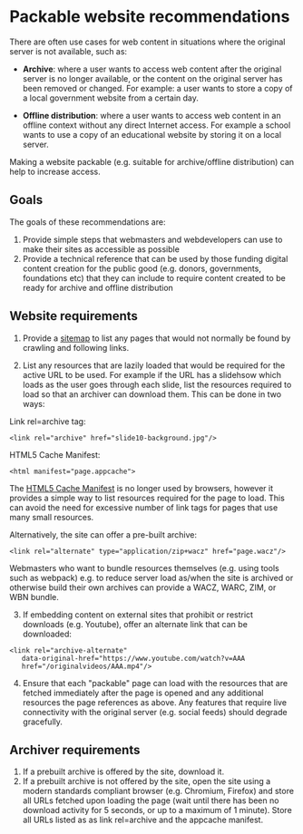 # Packable website recommendations

There are often use cases for web content in situations where the original server is not available, such as:

* **Archive**: where a user wants to access web content after the original server 
is no longer available, or the content on the original server has been removed or changed. For example: a user wants to store a copy of a local government website
from a certain day.

* **Offline distribution**: where a user wants to access web content in an offline
context without any direct Internet access. For example a school wants to use a 
copy of an educational website by storing it on a local server.

Making a website packable (e.g. suitable for archive/offline distribution) 
can help to increase access.

## Goals

The goals of these recommendations are:

1. Provide simple steps that webmasters and webdevelopers can use to make their 
sites as accessible as possible
1. Provide a technical reference that can be used by those funding digital content
creation for the public good (e.g. donors, governments, foundations etc) that
they can include to require content created to be ready for archive and offline
distribution


## Website requirements

1. Provide a [sitemap](https://www.sitemaps.org/) to list any pages that would not normally be found by crawling and following links.

2. List any resources that are lazily loaded that would be required for the active URL to be used. For example if the URL has a slidehsow which loads as the user
goes through each slide, list the resources required to load so that an archiver
can download them. This can be done in two ways:

Link rel=archive tag:
```
<link rel="archive" href="slide10-background.jpg"/>
```

HTML5 Cache Manifest:

```
<html manifest="page.appcache">
```
The [HTML5 Cache Manifest](https://en.wikipedia.org/wiki/Cache_manifest_in_HTML5) is no longer used by browsers, however it provides a 
simple way to list resources required for the page to load. This can avoid the 
need for excessive number of link tags for pages that use many small resources.

Alternatively, the site can offer a pre-built archive:

```
<link rel="alternate" type="application/zip+wacz" href="page.wacz"/>
```
Webmasters who want to bundle resources themselves (e.g. using tools such as
webpack) e.g. to reduce server load as/when the site is archived or otherwise
build their own archives can provide a WACZ, WARC, ZIM, or WBN bundle.

3. If embedding content on external sites that prohibit or restrict downloads 
(e.g. Youtube), offer an alternate link that can be downloaded:

```
<link rel="archive-alternate" 
   data-original-href="https://www.youtube.com/watch?v=AAA
   href="/originalvideos/AAA.mp4"/>
```

4. Ensure that each "packable" page can load with the resources that are fetched
immediately after the page is opened and any additional resources the page 
references as above. Any features that require live connectivity with the
original server (e.g. social feeds) should degrade gracefully.

## Archiver requirements

1. If a prebuilt archive is offered by the site, download it.
2. If a prebuilt archive is not offered by the site, open the site using a modern
standards compliant browser (e.g. Chromium, Firefox) and store all URLs fetched
upon loading the page (wait until there has been no download activity for 5
seconds, or up to a maximum of 1 minute). Store all URLs listed as as link 
rel=archive and the appcache manifest.



